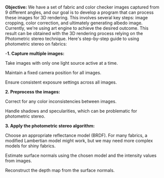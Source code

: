 **Objective:** We have a set of fabric and color checker images captured from 9 different angles, and our goal is to develop a program that can process these images for 3D rendering. 
This involves several key steps: image cropping, color correction, and ultimately generating albedo image. Currently, we're using art engine to achieve the desired outcome. 
This result can be obtained with the 3D rendering process relying on the Photometric stereo  technique. Here's step-by-step guide to using photometric stereo on fabrics: 

-**1. Capture multiple images:**

  Take images with only one light source active at a time. 
  
  Maintain a fixed camera position for all images. 
  
  Ensure consistent exposure settings across all images. 

**2. Preprocess the images:** 

  Correct for any color inconsistencies between images. 
  
  Handle shadows and specularities, which can be problematic for photometric stereo. 


**3. Apply the photometric stereo algorithm:** 

  Choose an appropriate reflectance model (BRDF). For many fabrics, a modified Lambertian model might work, but we may need more complex models for shiny fabrics. 
  
  Estimate surface normals using the chosen model and the intensity values from images. 
  
  Reconstruct the depth map from the surface normals. 
  
   

 

 
